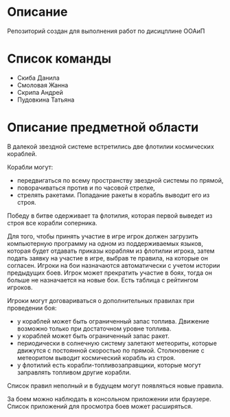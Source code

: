 # Описание
  Репозиторий создан для выполнения работ по дисицплине ООАиП 
# Список команды
  - Скиба Данила
  - Смоловая Жанна
  - Скрипа Андрей
  - Пудовкина Татьяна
# Описание предметной области
В далекой звездной системе встретились две флотилии космических кораблей.

Корабли могут:
  * передвигаться по всему пространству звездной системы по прямой,
  * поворачиваться против и по часовой стрелке,
  * стрелять ракетами.
Попадание ракеты в корабль выводит его из строя.

Победу в битве одерживает та флотилия, которая первой выведет из строя все корабли соперника.

Для того, чтобы принять участие в игре игрок должен загрузить компьютерную программу на одном из поддерживаемых языков, которая будет отдавать приказы кораблям из флотилии игрока, затем подать заявку на участие в игре, выбрав те правила, на которые он согласен. Игроки на бои назначаются автоматически с учетом истории предыдущих боев. Игрок может прекратить участие в боях, тогда он больше не назначается на новые бои. Есть таблица с рейтингом игроков.

Игроки могут договариваться о дополнительных правилах при проведении боя:

 - у кораблей может быть ограниченный запас топлива. Движение возможно только при достаточном уровне топлива.
 - у кораблей может быть ограниченный запас ракет.
 - периодически в солнечную систему залетают метеориты, которые движутся с постоянной скоростью по прямой. Столкновение с метеоритом выводит космический корабль из строя.
 - у флотилий есть корабли-топливозаправщики, которые могут заправлять топливом другие корабли.

Список правил неполный и в будущем могут появляться новые правила.

За боем можно наблюдать в консольном приложении или браузере. Список приложений для просмотра боев может расширяться.
